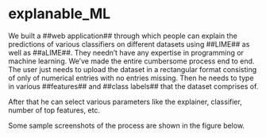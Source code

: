 # explanable_ML
We built a ##web application## through which people can explain the predictions of various classifiers on different datasets
using ##LIME## as well as ##aLIME##.
They needn’t have any expertise in programming or machine learning.
We’ve made the entire cumbersome process end to end.
The user just needs to upload the dataset in a rectangular format consisting of only of numerical entries with no entries missing.
Then he needs to type in various ##features## and ##class labels## that the dataset comprises of.

After that he can select various parameters like the explainer, classifier, number of top features, etc. 

Some sample screenshots of the process are shown in the figure below. 
